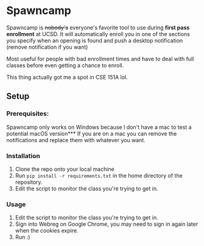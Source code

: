 # Spawncamp

Spawncamp is ~~nobody's~~ everyone's favorite tool to use during **first pass enrollment**
at UCSD. It will automatically enroll you in one of the sections you specify when an opening is found and push a desktop notification (remove notification if you want)

Most useful for people with bad enrollment times and have to deal with full classes before even getting
a chance to enroll.

This thing actually got me a spot in CSE 151A lol.

## Setup

### Prerequisites:

Spawncamp only works on Windows because I don't have a mac to test a potential macOS version***
If you are on a mac you can remove the notifications and replace them with whatever you want.

### Installation

1. Clone the repo onto your local machine
2. Run `pip install -r requirements.txt` in the home directory of the repository.
3. Edit the script to monitor the class you're trying to get in.

### Usage

1. Edit the script to monitor the class you're trying to get in.
2. Sign into Webreg on Google Chrome, you may need to sign in again later when
   the cookies expire.
3. Run :)
